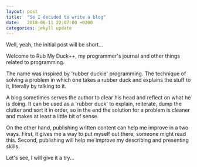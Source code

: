 ```yaml
---
layout: post
title:  "So I decided to write a blog"
date:   2018-06-11 22:07:00 +0200
categories: jekyll update
---
```

Well, yeah, the initial post will be short...

Welcome to Rub My Duck++, my programmer's journal and other things related to programming.

The name was inspired by 'rubber duckie' programming. The technique of solving a problem in which one takes a rubber duck and explains the stuff to it, literally by talking to it.

A blog sometimes serves the author to clear his head and reflect on what he is doing. It can be used as a 'rubber duck' to explain, reiterate, dump the clutter and sort it in order, so in the end the solution for a problem is cleaner and makes at least a little bit of sense.

On the other hand, publishing written content can help me improve in a two ways. First, it gives me a way to put myself out there, someone might read this. Second, publishing will help me improve my describing and presenting skills.

Let's see, I will give it a try...